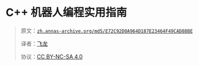 # C++ 机器人编程实用指南

> 原文：[`zh.annas-archive.org/md5/E72C92D0A964D187E23464F49CAD88BE`](https://zh.annas-archive.org/md5/E72C92D0A964D187E23464F49CAD88BE)
> 
> 译者：[飞龙](https://github.com/wizardforcel)
> 
> 协议：[CC BY-NC-SA 4.0](http://creativecommons.org/licenses/by-nc-sa/4.0/)